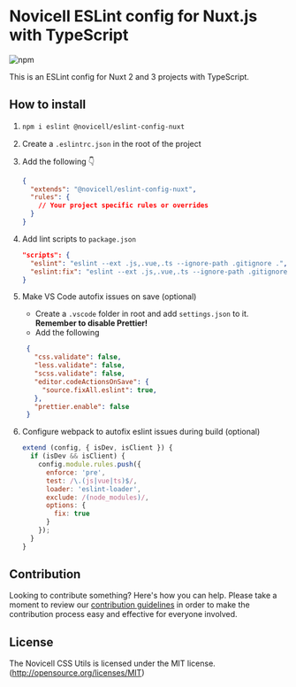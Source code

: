 # Novicell ESLint config for Nuxt.js with TypeScript

![npm](https://img.shields.io/npm/v/@novicell/eslint-config-nuxt)

This is an ESLint config for Nuxt 2 and 3 projects with TypeScript.

## How to install
1.
    ```bash
    npm i eslint @novicell/eslint-config-nuxt
    ```

2. Create a `.eslintrc.json` in the root of the project
3. Add the following 👇
    ```json
    {
      "extends": "@novicell/eslint-config-nuxt",
      "rules": {
        // Your project specific rules or overrides
      }
    }
    ```
4. Add lint scripts to `package.json`
    ```json
    "scripts": {
      "eslint": "eslint --ext .js,.vue,.ts --ignore-path .gitignore .",
      "eslint:fix": "eslint --ext .js,.vue,.ts --ignore-path .gitignore . --fix",
    }
    ```
5. Make VS Code autofix issues on save (optional)
   * Create a `.vscode` folder in root and add `settings.json` to it. **Remember to disable Prettier!**
   * Add the following
   ```json
    {
      "css.validate": false,
      "less.validate": false,
      "scss.validate": false,
      "editor.codeActionsOnSave": {
        "source.fixAll.eslint": true,
      },
      "prettier.enable": false
    }

   ```
6. Configure webpack to autofix eslint issues during build (optional)
    ```javascript
    extend (config, { isDev, isClient }) {
      if (isDev && isClient) {
        config.module.rules.push({
          enforce: 'pre',
          test: /\.(js|vue|ts)$/,
          loader: 'eslint-loader',
          exclude: /(node_modules)/,
          options: {
            fix: true
          }
        });
      }
    }
    ```

## Contribution

Looking to contribute something? Here's how you can help. Please take a moment to review our [contribution guidelines](https://github.com/Novicell/novicell-frontend/wiki/Contribution-guidelines) in order to make the contribution process easy and effective for everyone involved.

## License

The Novicell CSS Utils is licensed under the MIT license. (http://opensource.org/licenses/MIT)
